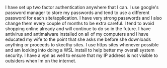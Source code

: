I have set up two factor authentication anywhere that I can. I use google's password manager to store my passwords and tend to use a different password for each site/application. I have very strong passwords and I also change them every couple of months to be extra careful. I tend to avoid shopping online already and will continue to do so in the future. I have antivirus and antimalware installed on all of my computers and I have educated my wife to the point that she asks me before she downloads anything or proceeds to skecthy sites. I use https sites whenever possible and am looking into doing a WSL install to help better my overall system security. I have a vpn as well to ensure that my IP address is not visible to outsiders when Im on the internet.